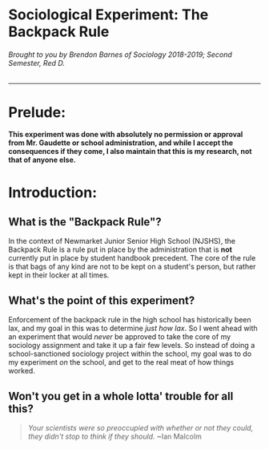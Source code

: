 # Sociological Experiment: The Backpack Rule
###### Brought to you by Brendon Barnes of Sociology 2018-2019; Second Semester, Red D.
---
# Prelude:
**This experiment was done with absolutely no permission or approval from Mr. Gaudette or school administration, and while I accept the consequences if they come, I also maintain that this is my research, not that of anyone else.**

# Introduction:
## What is the "Backpack Rule"?
In the context of Newmarket Junior Senior High School (NJSHS), the Backpack Rule is a rule put in place by the administration that is **not** currently put in place by student handbook precedent. The core of the rule is that bags of any kind are not to be kept on a student's person, but rather kept in their locker at all times.

## What's the point of this experiment?
Enforcement of the backpack rule in the high school has historically been lax, and my goal in this was to determine *just how lax*. So I went ahead with an experiment that would *never* be approved to take the core of my sociology assignment and take it up a fair few levels. So instead of doing a school-sanctioned sociology project within the school, my goal was to do my experiment *on* the school, and get to the real meat of how things worked.

## Won't you get in a whole lotta' trouble for all this?
> *Your scientists were so preoccupied with whether or not they could, they didn't stop to think if they should.* ~Ian Malcolm
